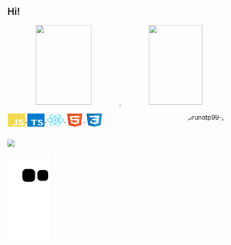 ## Hi!
<div align="center">
  <a href="https://github.com/brunotp99">
  <img height="180em" width="50%" src="https://github-readme-stats.vercel.app/api?username=brunotp99&show_icons=true&theme=midnight-purple&include_all_commits=true&count_private=true"/>
  <img height="180em" width="49%" src="https://github-readme-stats.vercel.app/api/top-langs/?username=brunotp99&layout=compact&langs_count=7&theme=midnight-purple"/>

</div>
  
<div style="display: inline_block"><br>
  <img align="center" alt="brunotp99-Js" height="30" width="40" src="https://raw.githubusercontent.com/devicons/devicon/master/icons/javascript/javascript-plain.svg">
  <img align="center" alt="brunotp99-Ts" height="30" width="40" src="https://raw.githubusercontent.com/devicons/devicon/master/icons/typescript/typescript-plain.svg">
  <img align="center" alt="brunotp99-React" height="30" width="40" src="https://raw.githubusercontent.com/devicons/devicon/master/icons/react/react-original.svg">
  <img align="center" alt="brunotp99-HTML" height="30" width="40" src="https://raw.githubusercontent.com/devicons/devicon/master/icons/html5/html5-original.svg">
  <img align="center" alt="brunotp99-CSS" height="30" width="40" src="https://raw.githubusercontent.com/devicons/devicon/master/icons/css3/css3-original.svg">
  <img align="right" alt="brunotp99-pic" height="150" style="border-radius:50px;" src="https://avatars.githubusercontent.com/u/116847309?v=4">
</div>
  
  ##
 
<div> 
  <a href="https://www.linkedin.com/in/brunotp99" target="_blank"><img src="https://img.shields.io/badge/-LinkedIn-%230077B5?style=for-the-badge&logo=linkedin&logoColor=white" target="_blank"></a> 
 
  ![Snake animation](https://github.com/brunotp99/brunotp99/blob/output/github-contribution-grid-snake.svg)
 
</div>
